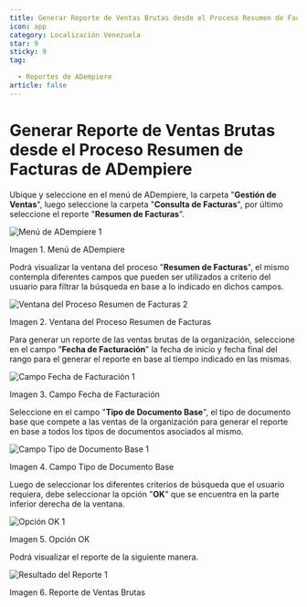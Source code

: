 ```yaml
---
title: Generar Reporte de Ventas Brutas desde el Proceso Resumen de Facturas de ADempiere
icon: app
category: Localización Venezuela
star: 9
sticky: 9
tag:

  - Reportes de ADempiere
article: false
---
```


**Generar Reporte de Ventas Brutas desde el Proceso Resumen de Facturas de ADempiere**
===================

Ubique y seleccione en el menú de ADempiere, la carpeta "**Gestión de Ventas**", luego seleccione la carpeta "**Consulta de Facturas**", por último seleccione el reporte "**Resumen de Facturas**".

![Menú de ADempiere 1](/assets/img/docs/lve/report/gross-sales-report/resources/menu1.png)

Imagen 1. Menú de ADempiere

Podrá visualizar la ventana del proceso "**Resumen de Facturas**", el mismo contempla diferentes campos que pueden ser utilizados a criterio del usuario para filtrar la búsqueda en base a lo indicado en dichos campos.

![Ventana del Proceso Resumen de Facturas 2](/assets/img/docs/lve/report/gross-sales-report/resources/vent2.png)

Imagen 2. Ventana del Proceso Resumen de Facturas

Para generar un reporte de las ventas brutas de la organización, seleccione en el campo "**Fecha de Facturación**" la fecha de inicio y fecha final del rango para el generar el reporte en base al tiempo indicado en las mismas.

![Campo Fecha de Facturación 1](/assets/img/docs/lve/report/gross-sales-report/resources/rango-fecha1.png)

Imagen 3. Campo Fecha de Facturación

Seleccione en el campo "**Tipo de Documento Base**", el tipo de documento base que compete a las ventas de la organización para generar el reporte en base a todos los tipos de documentos asociados al mismo.

![Campo Tipo de Documento Base 1](/assets/img/docs/lve/report/gross-sales-report/resources/tipo-documento-base1.png)

Imagen 4. Campo Tipo de Documento Base

Luego de seleccionar los diferentes criterios de búsqueda que el usuario requiera, debe seleccionar la opción "**OK**" que se encuentra en la parte inferior derecha de la ventana.

![Opción OK 1](/assets/img/docs/lve/report/gross-sales-report/resources/opcionOK1.png)

Imagen 5. Opción OK

Podrá visualizar el reporte de la siguiente manera.

![Resultado del Reporte 1](/assets/img/docs/lve/report/gross-sales-report/resources/resultado1.png)

Imagen 6. Reporte de Ventas Brutas